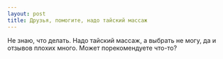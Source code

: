 ```yaml
---
layout: post 
title: Друзья, помогите, надо тайский массаж 
--- 
```

Не знаю, что делать. Надо тайский массаж, а выбрать не могу, да и отзывов плохих много. Может порекомендуете что-то?